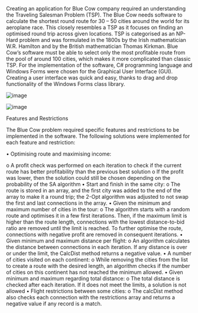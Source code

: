 Creating an application for Blue Cow company required an understanding the Traveling Salesman Problem (TSP). The Blue Cow needs software to calculate the shortest round route for 30 – 50 cities around the world for its aeroplane race. This closely resembles a TSP as it focuses on finding an optimised round trip across given locations. TSP is categorised as an NP-Hard problem and was formulated in the 1800s by the Irish mathematician W.R. Hamilton and by the British mathematician Thomas Kirkman. Blue Cow’s software must be able to select only the most profitable route from the pool of around 100 cities, which makes it more complicated than classic TSP.
For the implementation of the software, C# programming language and Windows Forms were chosen for the Graphical User Interface (GUI). Creating a user interface was quick and easy, thanks to drag and drop functionality of the Windows Forms class library.

![image](https://github.com/ThisIsWr0ng/Round-the-world-challenge/assets/99226094/990b9ee8-3808-4921-8087-ad625e69ee69)

![image](https://github.com/ThisIsWr0ng/Round-the-world-challenge/assets/99226094/df567abb-0727-4677-b91f-a27c83c66765)

Features and Restrictions

The Blue Cow problem required specific features and restrictions to be implemented in the software. The following solutions were implemented for each feature and restriction:

•	Optimising route and maximising income:

  o	A profit check was performed on each iteration to check if the current route has better profitability than the previous best solution
o	If the profit was lower, then the solution could still be chosen depending on the probability of the SA algorithm 
•	Start and finish in the same city:
o	The route is stored in an array, and the first city was added to the end of the array to make it a round trip; the 2-Opt algorithm was adjusted to not swap the first and last connections in the array.
•	Given the minimum and maximum number of cities in the tour:
o	The algorithm starts with a random route and optimises it in a few first iterations. Then, if the maximum limit is higher than the route length, connections with the lowest distance-to-bid ratio are removed until the limit is reached. To further optimise the route, connections with negative profit are removed in consequent iterations.
•	Given minimum and maximum distance per flight:
o	An algorithm calculates the distance between connections in each iteration. If any distance is over or under the limit, the CalcDist method returns a negative value.
•	A number of cities visited on each continent:
o	While removing the cities from the list to create a route with the desired length, an algorithm checks if the number of cities on this continent has not reached the minimum allowed. 
•	Given minimum and maximum regarding total distance:
o	The total distance is checked after each iteration. If it does not meet the limits, a solution is not allowed
•	Flight restrictions between some cities:
o	The calcDist method also checks each connection with the restrictions array and returns a negative value if any record is a match.



